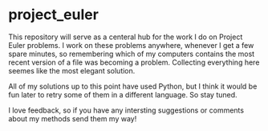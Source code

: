 project_euler
=============

This repository will serve as a centeral hub for the work I do on Project Euler problems. I work on these problems anywhere, whenever I get a few spare minutes, so remembering which of my computers contains the most recent version of a file was becoming a problem.  Collecting everything here seemes like the most elegant solution.  

All of my solutions up to this point have used Python, but I think it would be fun later to retry some of them in a different language.  So stay tuned.

I love feedback, so if you have any intersting suggestions or comments about my methods send them my way!
